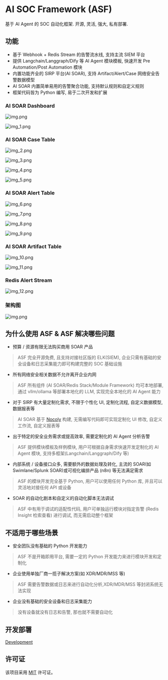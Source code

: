# AI SOC Framework (ASF)

基于 AI Agent 的 SOC 自动化框架. 开源, 灵活, 强大, 私有部署.

## 功能

- 基于 Webhook + Redis Stream 的告警流水线, 支持主流 SIEM 平台
- 提供 Langchain/Langgraph/Dify 等 AI Agent 模块模板, 快速开发 Pre Automation/Post Automation 模块
- 内置功能齐全的 SIRP 平台(AI SOAR), 支持 Artifact/Alert/Case 网络安全告警数据模型
- AI SOAR 内置简单易用的告警聚合功能, 支持默认规则和自定义规则
- 框架代码皆为 Python 编写, 易于二次开发和扩展

### AI SOAR Dashboard

![img.png](Static/img.png)

![img_1.png](Static/img_1.png)

### AI SOAR Case Table

![img_2.png](Static/img_2.png)

![img_3.png](Static/img_3.png)

![img_4.png](Static/img_4.png)

![img_5.png](Static/img_5.png)

### AI SOAR Alert Table

![img_6.png](Static/img_6.png)

![img_7.png](Static/img_7.png)

![img_8.png](Static/img_8.png)

![img_9.png](Static/img_9.png)

### AI SOAR Artifact Table

![img_10.png](Static/img_10.png)

![img_11.png](Static/img_11.png)

### Redis Alert Stream

![img_12.png](Static/img_12.png)

### 架构图

![img.png](Static/img_arch.png)

## 为什么使用 ASF & ASF 解决哪些问题

- 预算 / 资源有限无法购买商用 SOAR 产品

> ASF 完全开源免费, 且支持对接社区版的 ELK(SIEM), 企业只需有基础的安全设备和日志采集能力即可构建完整的 SOC 基础设施

- 所有网络安全相关数据不允许离开企业内网

> ASF 所有组件 (AI SOAR/Redis Stack/Module Framework) 均可本地部署,
> 通过 vllm/ollama 等部署本地化的 LLM, 实现完全本地化的 AI Agent 能力

- 对于 SIRP 有大量定制化需求, 不限于个性化 UI, 定制化流程, 自定义数据模型, 数据报表等

> AI SOAR 基于 [Nocoly](https://www.nocoly.com/) 构建, 无需编写代码即可实现定制化 UI 修改, 自定义工作流, 自定义报表等

- 出于特定的安全业务需求或提高效率, 需要定制化的 AI Agent 分析告警

> ASF 提供模块模板及样例模块, 用户可根据自身需求快速开发定制化的 AI Agent 模块, 支持多框架(Langchain/Langgraph/Dify 等)

- 内部系统 / 设备接口众多, 需要额外的数据处理及转化, 主流的 SOAR(如 Swimlane/Splunk SOAR)或可视化编排产品 (n8n) 等无法满足需求

> ASF 的模块开发完全基于 Python, 用户可以使用任何 Python 库, 并且可以灵活地对接任何 API 或设备

- SOAR 的自动化剧本和自定义的自动化脚本无法调试

> ASF 中有用于调试的适配性代码, 用户可单独运行模块对指定告警 (Redis Insight 检索查看) 进行调试, 而无需启动整个框架

## 不适用于哪些场景

- 安全团队没有基础的 Python 开发能力

> ASF 不是开箱即用平台, 需要一定的 Python 开发能力来进行模块开发和定制化

- 企业使用单独厂商一揽子解决方案(如 XDR/MDR/MSS 等)

> ASF 需要告警数据或日志来进行自动化分析,XDR/MDR/MSS 等封闭系统无法实现

- 企业没有基础的安全设备和日志采集能力

> 没有设备就没有日志和告警, 那也就不需要自动化

## 开发部署

[Development](Development.md)

## 许可证

该项目采用 [MIT](https://choosealicense.com/licenses/mit/) 许可证。

